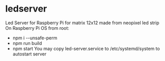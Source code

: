# ledserver
Led Server for Raspberry Pi for matrix 12x12 made from neopixel led strip
On Raspberry Pi OS from root:
- npm i --unsafe-perm
- npm run build
- npm start
You may copy led-server.service to /etc/systemd/system to autostart server
